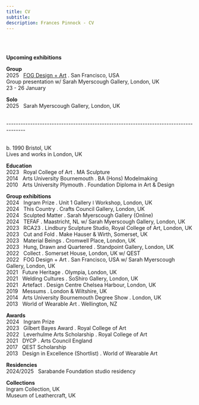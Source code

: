 ```yaml
---
title: CV
subtitle: 
description: Frances Pinnock - CV
---
```

<br /> 
<br />

**Upcoming exhibitions**  

**Group**  
2025&nbsp;&nbsp;&nbsp;[FOG Design + Art](https://www.sarahmyerscough.com/exhibitions/73-raw-edges-fog-2025-art-fair/) . San Francisco, USA  
Group presentation w/ Sarah Myerscough Gallery, London, UK  
23 - 26 January  

**Solo**  
2025&nbsp;&nbsp;&nbsp;Sarah Myerscough Gallery, London, UK  

<br />
--------------------------------------------------------------------------------------
<br />
<br />


b. 1990 Bristol, UK  
Lives and works in London, UK  

**Education**  
2023&nbsp;&nbsp;&nbsp;Royal College of Art . MA Sculpture  
2014&nbsp;&nbsp;&nbsp;Arts University Bournemouth . BA (Hons) Modelmaking  
2010&nbsp;&nbsp;&nbsp;Arts University Plymouth . Foundation Diploma in Art & Design

**Group exhibitions**  
2024&nbsp;&nbsp;&nbsp;Ingram Prize . Unit 1 Gallery ǀ Workshop, London, UK  
2024&nbsp;&nbsp;&nbsp;This Country . Crafts Council Gallery, London, UK  
2024&nbsp;&nbsp;&nbsp;Sculpted Matter . Sarah Myerscough Gallery (Online)  
2024&nbsp;&nbsp;&nbsp;TEFAF . Maastricht, NL w/ Sarah Myerscough Gallery, London, UK  
2023&nbsp;&nbsp;&nbsp;RCA23 . Lindbury Sculpture Studio, Royal College of Art, London, UK  
2023&nbsp;&nbsp;&nbsp;Cut and Fold . Make Hauser & Wirth, Somerset, UK  
2023&nbsp;&nbsp;&nbsp;Material Beings . Cromwell Place, London, UK  
2023&nbsp;&nbsp;&nbsp;Hung, Drawn and Quartered . Standpoint Gallery, London, UK    
2022&nbsp;&nbsp;&nbsp;Collect . Somerset House, London, UK  w/ QEST  
2022&nbsp;&nbsp;&nbsp;FOG Design + Art . San Francisco, USA w/ Sarah Myerscough Gallery, London, UK   
2021&nbsp;&nbsp;&nbsp;Future Heritage . Olympia, London, UK  
2021&nbsp;&nbsp;&nbsp;Welding Cultures . SoShiro Gallery, London, UK  
2021&nbsp;&nbsp;&nbsp;Artefact . Design Centre Chelsea Harbour, London, UK  
2019&nbsp;&nbsp;&nbsp;Messums . London & Wiltshire, UK  
2014&nbsp;&nbsp;&nbsp;Arts University Bournemouth Degree Show . London, UK  
2013&nbsp;&nbsp;&nbsp;World of Wearable Art . Wellington, NZ  

**Awards**  
2024&nbsp;&nbsp;&nbsp;Ingram Prize  
2023&nbsp;&nbsp;&nbsp;Gilbert Bayes Award . Royal College of Art  
2022&nbsp;&nbsp;&nbsp;Leverhulme Arts Scholarship . Royal College of Art  
2021&nbsp;&nbsp;&nbsp;DYCP . Arts Council England  
2017&nbsp;&nbsp;&nbsp;QEST Scholarship  
2013&nbsp;&nbsp;&nbsp;Design in Excellence (Shortlist) . World of Wearable Art  

**Residencies**  
2024/2025&nbsp;&nbsp;&nbsp;Sarabande Foundation studio residency  

**Collections**  
Ingram Collection, UK  
Museum of Leathercraft, UK

  










 



  










 











